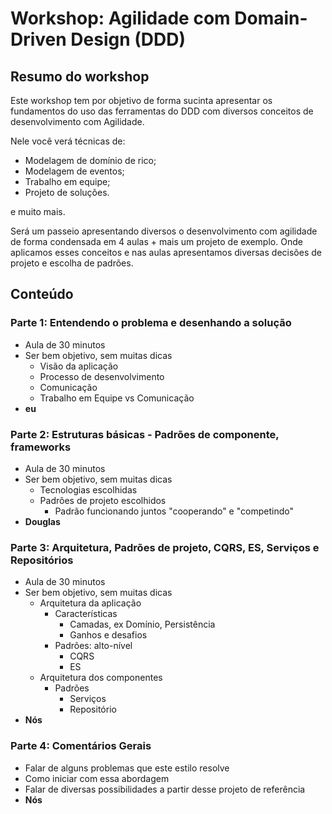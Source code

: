# Workshop:  Agilidade com Domain-Driven Design (DDD)

## Resumo do workshop 

Este workshop tem por objetivo de forma sucinta apresentar os fundamentos do uso das ferramentas do DDD com diversos conceitos de desenvolvimento com Agilidade. 

Nele você verá técnicas de:

- Modelagem de domínio de rico;
- Modelagem de eventos;
- Trabalho em equipe;
- Projeto de soluções.

e muito mais.

Será um passeio apresentando diversos o desenvolvimento com agilidade de forma condensada em 4 aulas + mais um projeto de exemplo. Onde aplicamos esses conceitos e nas aulas apresentamos diversas decisões de projeto e escolha de padrões.

## Conteúdo

### Parte 1: Entendendo o problema e desenhando a solução

- Aula de 30 minutos
- Ser bem objetivo, sem muitas dicas
  - Visão da aplicação
  - Processo de desenvolvimento
  - Comunicação
  - Trabalho em Equipe vs Comunicação
- **eu**

### Parte 2: Estruturas básicas - Padrões de componente, frameworks

- Aula de 30 minutos
- Ser bem objetivo, sem muitas dicas
  - Tecnologias escolhidas
  - Padrões de projeto escolhidos
      - Padrão funcionando juntos "cooperando" e "competindo" 
- **Douglas**

### Parte 3: Arquitetura, Padrões de projeto, CQRS, ES, Serviços e Repositórios

- Aula de 30 minutos
- Ser bem objetivo, sem muitas dicas
  - Arquitetura da aplicação
    - Características
      - Camadas, ex Domínio, Persistência
      - Ganhos e desafios
    - Padrões: alto-nível
      - CQRS
      - ES
  - Arquitetura dos componentes
    - Padrões
      - Serviços
      - Repositório
- **Nós**

### Parte 4: Comentários Gerais

- Falar de alguns problemas que este estilo resolve
- Como iniciar com essa abordagem
- Falar de diversas possibilidades a partir desse projeto de referência
- **Nós**